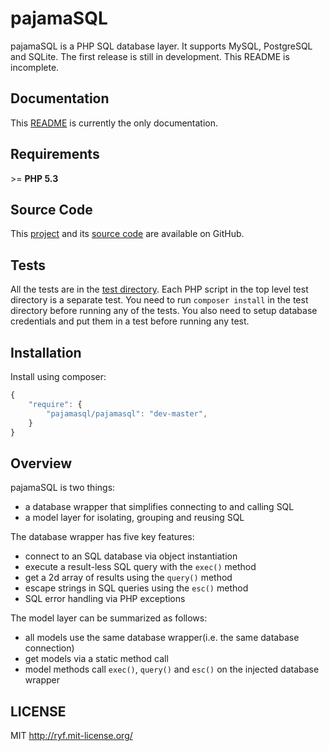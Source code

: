 # pajamaSQL

pajamaSQL is a PHP SQL database layer.
It supports MySQL, PostgreSQL and SQLite.
The first release is still in development.
This README is incomplete.

## Documentation

This [README](https://github.com/al-codepone/pajamaSQL/blob/master/README.md)
is currently the only documentation.

## Requirements

\>= **PHP 5.3**

## Source Code

This [project](https://github.com/al-codepone/pajamaSQL)
and its [source code](https://github.com/al-codepone/pajamaSQL/tree/master/src/pjsql)
are available on GitHub.

## Tests

All the tests are in the [test directory](https://github.com/al-codepone/pajamaSQL/tree/master/test).
Each PHP script in the top level test directory is a separate test.
You need to run `composer install` in the test directory before running any of the tests.
You also need to setup database credentials and put them in a test before running any test.

## Installation

Install using composer:

```javascript
{
    "require": {
        "pajamasql/pajamasql": "dev-master",
    }
}
```

## Overview

pajamaSQL is two things:

* a database wrapper that simplifies connecting to and calling SQL
* a model layer for isolating, grouping and reusing SQL

The database wrapper has five key features:

* connect to an SQL database via object instantiation
* execute a result-less SQL query with the `exec()` method
* get a 2d array of results using the `query()` method
* escape strings in SQL queries using the `esc()` method
* SQL error handling via PHP exceptions

The model layer can be summarized as follows:

* all models use the same database wrapper(i.e. the same database connection)
* get models via a static method call
* model methods call `exec()`, `query()` and `esc()` on the injected database wrapper

## LICENSE

MIT <http://ryf.mit-license.org/>
